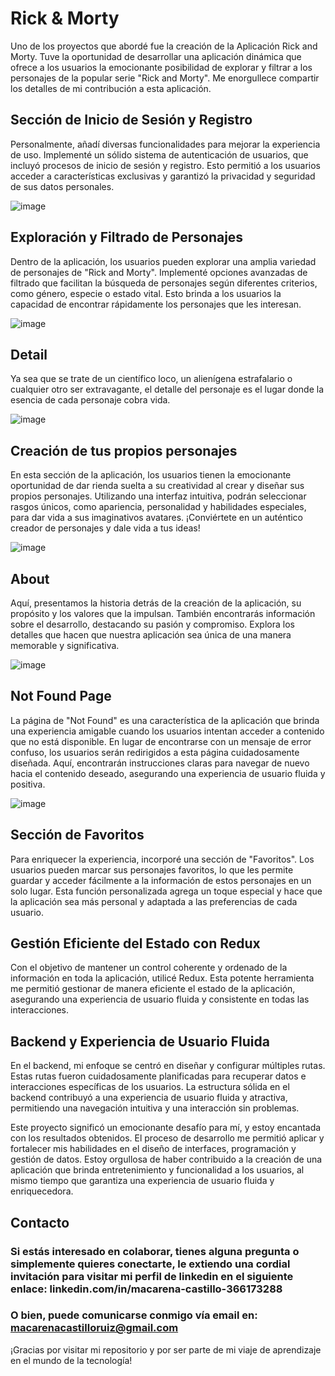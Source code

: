 # Rick & Morty

Uno de los proyectos que abordé fue la creación de la Aplicación Rick and Morty. Tuve la oportunidad de desarrollar una aplicación dinámica que ofrece a los usuarios la emocionante posibilidad de explorar y filtrar a los personajes de la popular serie "Rick and Morty". Me enorgullece compartir los detalles de mi contribución a esta aplicación.

## Sección de Inicio de Sesión y Registro
Personalmente, añadí diversas funcionalidades para mejorar la experiencia de uso. Implementé un sólido sistema de autenticación de usuarios, que incluyó procesos de inicio de sesión y registro. Esto permitió a los usuarios acceder a características exclusivas y garantizó la privacidad y seguridad de sus datos personales.

![image](https://github.com/Age-NteK/RickAndMorty/assets/107895191/f90f8410-69cd-448b-b7fc-afef9b1a42cb)

## Exploración y Filtrado de Personajes
Dentro de la aplicación, los usuarios pueden explorar una amplia variedad de personajes de "Rick and Morty". Implementé opciones avanzadas de filtrado que facilitan la búsqueda de personajes según diferentes criterios, como género, especie o estado vital. Esto brinda a los usuarios la capacidad de encontrar rápidamente los personajes que les interesan.

![image](https://github.com/Age-NteK/RickAndMorty/assets/107895191/26e0b569-0d38-4b92-a88d-dc9e04e4bfac)

## Detail
Ya sea que se trate de un científico loco, un alienígena estrafalario o cualquier otro ser extravagante, el detalle del personaje es el lugar donde la esencia de cada personaje cobra vida.

![image](https://github.com/Age-NteK/RickAndMorty/assets/107895191/6b124285-5f40-477c-b81d-e9db7bc9008a)

## Creación de tus propios personajes
En esta sección de la aplicación, los usuarios tienen la emocionante oportunidad de dar rienda suelta a su creatividad al crear y diseñar sus propios personajes. Utilizando una interfaz intuitiva, podrán seleccionar rasgos únicos, como apariencia, personalidad y habilidades especiales, para dar vida a sus imaginativos avatares. ¡Conviértete en un auténtico creador de personajes y dale vida a tus ideas!

![image](https://github.com/Age-NteK/RickAndMorty/assets/107895191/039fb9b8-dd85-4bb4-b547-649d49151182)

## About
Aquí, presentamos la historia detrás de la creación de la aplicación, su propósito y los valores que la impulsan. También encontrarás información sobre el desarrollo, destacando su pasión y compromiso. Explora los detalles que hacen que nuestra aplicación sea única de una manera memorable y significativa.

![image](https://github.com/Age-NteK/RickAndMorty/assets/107895191/50585cb2-3444-457b-9865-c46008050ece)

## Not Found Page
La página de "Not Found" es una característica de la aplicación que brinda una experiencia amigable cuando los usuarios intentan acceder a contenido que no está disponible. En lugar de encontrarse con un mensaje de error confuso, los usuarios serán redirigidos a esta página cuidadosamente diseñada. Aquí, encontrarán instrucciones claras para navegar de nuevo hacia el contenido deseado, asegurando una experiencia de usuario fluida y positiva.

![image](https://github.com/Age-NteK/RickAndMorty/assets/107895191/25aac293-5421-43d1-b364-dd544cfdbbdd)

## Sección de Favoritos
Para enriquecer la experiencia, incorporé una sección de "Favoritos". Los usuarios pueden marcar sus personajes favoritos, lo que les permite guardar y acceder fácilmente a la información de estos personajes en un solo lugar. Esta función personalizada agrega un toque especial y hace que la aplicación sea más personal y adaptada a las preferencias de cada usuario.

## Gestión Eficiente del Estado con Redux
Con el objetivo de mantener un control coherente y ordenado de la información en toda la aplicación, utilicé Redux. Esta potente herramienta me permitió gestionar de manera eficiente el estado de la aplicación, asegurando una experiencia de usuario fluida y consistente en todas las interacciones.

## Backend y Experiencia de Usuario Fluida
En el backend, mi enfoque se centró en diseñar y configurar múltiples rutas. Estas rutas fueron cuidadosamente planificadas para recuperar datos e interacciones específicas de los usuarios. La estructura sólida en el backend contribuyó a una experiencia de usuario fluida y atractiva, permitiendo una navegación intuitiva y una interacción sin problemas.

Este proyecto significó un emocionante desafío para mí, y estoy encantada con los resultados obtenidos. El proceso de desarrollo me permitió aplicar y fortalecer mis habilidades en el diseño de interfaces, programación y gestión de datos. Estoy orgullosa de haber contribuido a la creación de una aplicación que brinda entretenimiento y funcionalidad a los usuarios, al mismo tiempo que garantiza una experiencia de usuario fluida y enriquecedora.

## Contacto

### Si estás interesado en colaborar, tienes alguna pregunta o simplemente quieres conectarte, le extiendo una cordial invitación para visitar mi perfil de linkedin en el siguiente enlace: linkedin.com/in/macarena-castillo-366173288
### O bien, puede comunicarse conmigo vía email en: macarenacastilloruiz@gmail.com
¡Gracias por visitar mi repositorio y por ser parte de mi viaje de aprendizaje en el mundo de la tecnología!
